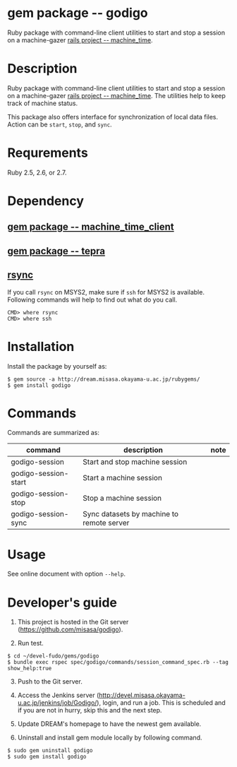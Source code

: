 # gem package -- godigo

Ruby package with command-line client utilities to start and stop a
session on a machine-gazer [rails project -- machine_time](https://github.com/misasa/machine_time).

# Description

Ruby package with command-line client utilities to start and stop a
session on a machine-gazer [rails project --
machine_time](https://github.com/misasa/machine_time).
The utilities help to keep track of machine status.

This package also offers interface for synchronization of local data files.
Action can be `start`, `stop`, and `sync`.

# Requrements

Ruby 2.5, 2.6, or 2.7.

# Dependency

## [gem package -- machine_time_client](https://github.com/misasa/machine_time_client "follow instruction")

## [gem package -- tepra](https://github.com/misasa/tepra)

## [rsync](https://rsync.samba.org/)

If you call `rsync` on MSYS2, make sure if `ssh` for MSYS2 is available.
Following commands will help to find out what do you call.

    CMD> where rsync
    CMD> where ssh

# Installation

Install the package by yourself as:

    $ gem source -a http://dream.misasa.okayama-u.ac.jp/rubygems/
    $ gem install godigo

# Commands

Commands are summarized as:

| command              | description                          | note                |
|----------------------|--------------------------------------|---------------------|
| godigo-session       | Start and stop machine session       |                     |
| godigo-session-start | Start a machine session              |                     |
| godigo-session-stop  | Stop a machine session               |                     |
| godigo-session-sync  | Sync datasets by machine to remote server |                     |

# Usage

See online document with option `--help`.

# Developer's guide

1. This project is hosted in the Git server (https://github.com/misasa/godigo).

2. Run test.

```
$ cd ~/devel-fudo/gems/godigo
$ bundle exec rspec spec/godigo/commands/session_command_spec.rb --tag show_help:true
```

3. Push to the Git server.

4. Access the Jenkins server (http://devel.misasa.okayama-u.ac.jp/jenkins/job/Godigo/), login,
   and run a job.  This is scheduled and if you are not in hurry, skip
   this and the next step.

5. Update DREAM's homepage to have the newest gem available.

6. Uninstall and install gem module locally by following command.

````
$ sudo gem uninstall godigo
$ sudo gem install godigo
````

